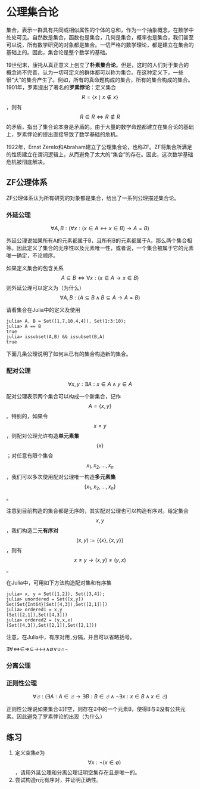 # 公理集合论

集合，表示一群具有共同或相似属性的个体的总和，作为一个抽象概念，在数学中处处可见。自然数是集合，函数也是集合，几何是集合，概率也是集合，我们甚至可以说，所有数学研究的对象都是集合。一切严格的数学理论，都是建立在集合的基础上的。因此，集合论是整个数学的基础。

19世纪末，康托从真正意义上创立了**朴素集合论**。但是，这时的人们对于集合的概念尚不完善，认为一切可定义的群体都可以称为集合。在这种定义下，一些很“大”的集合产生了。例如，所有的真命题构成的集合，所有的集合构成的集合。1901年，罗素提出了著名的**罗素悖论**：定义集合$$R=\{x \mid x\not \in x\}$$，则有$$R \in R \Longleftrightarrow R \not \in R$$的矛盾，指出了集合论本身是矛盾的。由于大量的数学命题都建立在集合论的基础上，罗素悖论的提出直接导致了数学基础的危机。

1922年，Ernst Zerelo和Abraham建立了公理集合论，也称ZF。ZF将集合所满足的性质建立在谓词逻辑上，从而避免了太大的“集合”的存在。因此，这次数学基础危机被彻底解决。

## ZF公理体系

ZF公理体系认为所有研究的对象都是集合，给出了一系列公理描述集合论。

### 外延公理

$$∀A,B:(∀x:(x∈A↔x∈B)→A=B)$$

外延公理说如果所有A的元素都属于B，且所有B的元素都属于A，那么两个集合相等。因此定义了集合的无序性以及元素唯一性，或者说，一个集合被属于它的元素唯一确定，不论顺序。

如果定义集合的包含关系
$$A⊆B⇔∀x:(x∈A→x∈B)$$
则外延公理可以定义为（为什么）
$$∀A,B:(A⊆B∧B⊆A→A=B)$$

请看集合在Julia中的定义及使用
```
julia> A, B = Set([1,7,10,4,4]), Set(1:3:10);
julia> A == B
true
julia> issubset(A,B) && issubset(B,A)
true
```

下面几条公理说明了如何从已有的集合构造新的集合。

### 配对公理

$$∀x,y:∃A:x∈A∧y∈A$$

配对公理表示两个集合可以构成一个新集合，记作$$A=\{x,y\}$$。特别的，如果令$$x=y$$，则配对公理允许构造**单元素集**$$\{x\}$$；对任意有限个集合$$x_1,x_2,\ldots,x_n$$，我们可以多次使用配对公理唯一构造**多元素集**$$\{x_1,x_2,\ldots,x_n\}$$。

注意到目前构造的集合都是无序的，其实配对公理也可以构造有序对。给定集合$$x,y$$，我们构造二元**有序对**$$(x,y):=\{\{x\},\{x,y\}\}$$，则有$$x≠y\to(x,y)≠(y,x)$$。

在Julia中，可用如下方法构造配对集和有序集
```
julia> x, y = Set([1,2]), Set([3,4]);
julia> unordered = Set([x,y])
Set(Set{Int64}[Set([4,3]),Set([2,1])])
julia> ordered1 = x,y
(Set([2,1]),Set([4,3]))
julia> ordered2 = (y,x,x)
(Set([4,3]),Set([2,1]),Set([2,1]))
```
注意，在Julia中，有序对用```,```分隔，并且可以省略括号。



∃∀⇔∈⇒⊆→↔∧∅∨∪∩¬

### 分离公理



### 正则性公理

$$∀𝔖:(∃A:A∈𝔖→∃B:B∈𝔖∧¬∃x:x∈B∧x∈𝔖)$$

正则性公理说如果集合𝔖非空，则存在𝔖中的一个元素B，使得B与𝔖没有公共元素。因此避免了罗素悖论的出现（为什么）

### 




## 练习
1. 定义空集∅为$$∀x:¬(x∈∅)$$，请用外延公理和分离公理证明空集存在且是唯一的。
2. 尝试构造n元有序对，并证明正确性。
